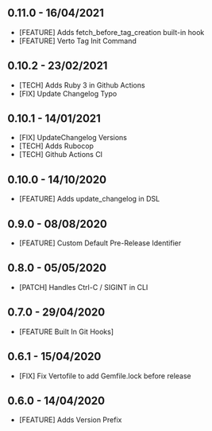 ## 0.11.0 - 16/04/2021
 * [FEATURE] Adds fetch_before_tag_creation built-in hook
 * [FEATURE] Verto Tag Init Command

## 0.10.2 - 23/02/2021
 * [TECH] Adds Ruby 3 in Github Actions
 * [FIX] Update Changelog Typo

## 0.10.1 - 14/01/2021
 * [FIX] UpdateChangelog Versions
 * [TECH] Adds Rubocop
 * [TECH] Github Actions CI

## 0.10.0 - 14/10/2020
 * [FEATURE] Adds update_changelog in DSL

## 0.9.0 - 08/08/2020
 * [FEATURE] Custom Default Pre-Release Identifier

## 0.8.0 - 05/05/2020
 * [PATCH] Handles Ctrl-C / SIGINT in CLI

## 0.7.0 - 29/04/2020
 * [FEATURE Built In Git Hooks]

## 0.6.1 - 15/04/2020
 * [FIX] Fix Vertofile to add Gemfile.lock before release

## 0.6.0 - 14/04/2020
 * [FEATURE] Adds Version Prefix

